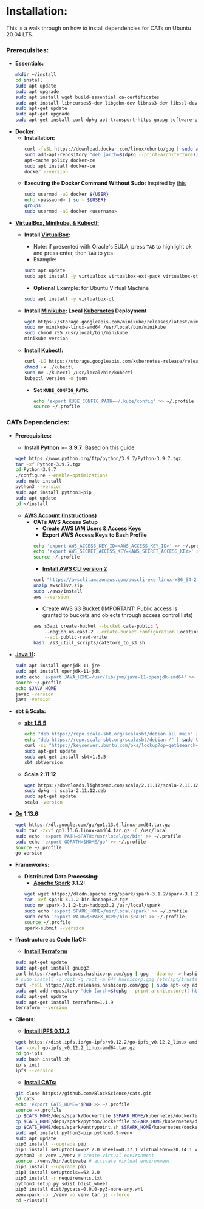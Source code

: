 # Installation:
This is a walk through on how to install dependencies for CATs on Ubuntu 20.04 LTS.

### Prerequisites:
* **Essentials:**
  ```bash
  mkdir ~/install
  cd install
  sudo apt update
  sudo apt upgrade
  sudo apt install wget build-essential ca-certificates
  sudo apt install libncurses5-dev libgdbm-dev libnss3-dev libssl-dev libreadline-dev libffi-dev
  sudo apt-get update
  sudo apt-get upgrade
  sudo apt-get install curl dpkg apt-transport-https gnupg software-properties-common git zlib1g-dev
  ```
* **[Docker:](https://www.digitalocean.com/community/tutorials/how-to-install-and-use-docker-on-ubuntu-20-04)**
  * **Installation:**
    ```bash
    curl -fsSL https://download.docker.com/linux/ubuntu/gpg | sudo apt-key add -
    sudo add-apt-repository "deb [arch=$(dpkg --print-architecture)] https://download.docker.com/linux/ubuntu focal stable"
    apt-cache policy docker-ce
    sudo apt install docker-ce
    docker --version
    ```
  * **Executing the Docker Command Without Sudo:** Inspired by [this](https://docs.docker.com/engine/install/linux-postinstall/#manage-docker-as-a-non-root-user)
    ```bash
    sudo usermod -aG docker ${USER}
    echo <password> | su - ${USER}
    groups
    sudo usermod -aG docker <username>
    ```
* [**VirtualBox, Minikube, & Kubectl:**](https://phoenixnap.com/kb/install-minikube-on-ubuntu)
  * **Install [VirtualBox](https://www.virtualbox.org/):**
    * Note: if presented with Oracle's EULA, press `TAB` to highlight ok and press enter, then `TAB` to yes
    * Example:  
    ```bash
    sudo apt update
    sudo apt install -y virtualbox virtualbox-ext-pack virtualbox-qt
    ```
    * **Optional** Example: for Ubuntu Virtual Machine
    ```bash
    sudo apt install -y virtualbox-qt
    ```
    
  * **Install [Minikube](https://minikube.sigs.k8s.io/docs/): Local [Kubernetes](https://kubernetes.io/) Deployment**
    ```bash
    wget https://storage.googleapis.com/minikube/releases/latest/minikube-linux-amd64
    sudo mv minikube-linux-amd64 /usr/local/bin/minikube
    sudo chmod 755 /usr/local/bin/minikube
    minikube version
    ```
  * **Install [Kubectl](https://kubernetes.io/docs/tasks/tools/):**
    ```bash
    curl -LO https://storage.googleapis.com/kubernetes-release/release/`curl -s https://storage.googleapis.com/kubernetes-release/release/stable.txt`/bin/linux/amd64/kubectl
    chmod +x ./kubectl
    sudo mv ./kubectl /usr/local/bin/kubectl
    kubectl version -o json
    ```
    * **Set `KUBE_CONFIG_PATH`:**
      ```bash
      echo 'export KUBE_CONFIG_PATH=~/.kube/config' >> ~/.profile
      source ~/.profile
      ```

### CATs Dependencies:

* **Prerequisites:**
  * Install **[Python >= 3.9.7](https://www.python.org/downloads/release/python-397/)**: Based on this [guide](https://phoenixnap.com/kb/how-to-install-python-3-ubuntu#ftoc-heading-6)
  ```bash
  wget https://www.python.org/ftp/python/3.9.7/Python-3.9.7.tgz
  tar -xf Python-3.9.7.tgz
  cd Python-3.9.7
  ./configure --enable-optimizations
  sudo make install
  python3 --version
  sudo apt install python3-pip
  sudo apt update
  cd ~/install
  ```
  * [**AWS Account (Instructions)**](https://aws.amazon.com/premiumsupport/knowledge-center/create-and-activate-aws-account/)
    * **CATs AWS Access Setup**
      * [**Create AWS IAM Users & Access Keys**](https://aws.amazon.com/premiumsupport/knowledge-center/create-access-key/)
      * **Export AWS Access Keys to Bash Profile**
      ```bash
      echo 'export AWS_ACCESS_KEY_ID=<AWS_ACCESS_KEY_ID>' >> ~/.profile
      echo 'export AWS_SECRET_ACCESS_KEY=<AWS_SECRET_ACCESS_KEY>' >> ~/.profile
      source ~/.profile
      ```
      * [**Install AWS CLI version 2**](https://docs.aws.amazon.com/cli/latest/userguide/getting-started-version.html)
      ```bash
      curl "https://awscli.amazonaws.com/awscli-exe-linux-x86_64-2.0.30.zip" -o "awscliv2.zip"
      unzip awscliv2.zip
      sudo ./aws/install
      aws --version
      ```
      * Create AWS S3 Bucket (IMPORTANT: Public access is granted to buckets and objects through access control lists)
      ```bash
      aws s3api create-bucket --bucket cats-public \ 
          --region us-east-2 --create-bucket-configuration LocationConstraint=us-east-2 \
          --acl public-read-write
      bash ./s3_utill_scripts/catStore_to_s3.sh
      ```

* **[Java 11](https://www.digitalocean.com/community/tutorials/how-to-install-java-with-apt-on-ubuntu-20-04):**
  ```bash
  sudo apt install openjdk-11-jre
  sudo apt install openjdk-11-jdk
  sudo echo 'export JAVA_HOME=/usr/lib/jvm/java-11-openjdk-amd64' >> ~/.profile
  source ~/.profile
  echo $JAVA_HOME
  javac -version
  java -version
  ```
* **sbt & Scala:**
  * **[sbt 1.5.5](https://www.scala-sbt.org/download.html?_ga=2.195232236.1901884640.1633358692-54053138.1633358495)**
    ```bash
    echo "deb https://repo.scala-sbt.org/scalasbt/debian all main" | sudo tee /etc/apt/sources.list.d/sbt.list
    echo "deb https://repo.scala-sbt.org/scalasbt/debian /" | sudo tee /etc/apt/sources.list.d/sbt_old.list
    curl -sL "https://keyserver.ubuntu.com/pks/lookup?op=get&search=0x2EE0EA64E40A89B84B2DF73499E82A75642AC823" | sudo apt-key add
    sudo apt-get update
    sudo apt-get install sbt=1.5.5
    sbt sbtVersion
    ```
  * **Scala 2.11.12**
    ```bash
    wget https://downloads.lightbend.com/scala/2.11.12/scala-2.11.12.deb
    sudo dpkg -i scala-2.11.12.deb
    sudo apt-get update
    scala -version
    ```
* **[Go](https://go.dev/dl/) 1.13.6:**
    ```bash
    wget https://dl.google.com/go/go1.13.6.linux-amd64.tar.gz
    sudo tar -zxvf go1.13.6.linux-amd64.tar.gz -C /usr/local
    sudo echo 'export PATH=$PATH:/usr/local/go/bin' >> ~/.profile
    sudo echo 'export GOPATH=$HOME/go' >> ~/.profile
    source ~/.profile
    go version
    ```
* **Frameworks:**
  * **Distributed Data Processing:**
      * **[Apache Spark](https://spark.apache.org/) 3.1.2:**
      ```bash
      wget wget https://dlcdn.apache.org/spark/spark-3.1.2/spark-3.1.2-bin-hadoop3.2.tgz
      tar -xvf spark-3.1.2-bin-hadoop3.2.tgz
      sudo mv spark-3.1.2-bin-hadoop3.2 /usr/local/spark
      sudo echo 'export SPARK_HOME=/usr/local/spark' >> ~/.profile
      sudo echo 'export PATH=$SPARK_HOME/bin:$PATH' >> ~/.profile
      source ~/.profile
      spark-submit --version
      ```
* **Ifrastructure as Code (IaC):**
  * [**Install Terraform**](https://learn.hashicorp.com/tutorials/terraform/install-cli)
  ```bash
  sudo apt-get update
  sudo apt-get install gnupg2
  curl https://apt.releases.hashicorp.com/gpg | gpg --dearmor > hashicorp.gpg
  # sudo install -o root -g root -m 644 hashicorp.gpg /etc/apt/trusted.gpg.d/
  curl -fsSL https://apt.releases.hashicorp.com/gpg | sudo apt-key add -
  sudo apt-add-repository "deb [arch=$(dpkg --print-architecture)] https://apt.releases.hashicorp.com $(lsb_release -cs) main"
  sudo apt-get update 
  sudo apt-get install terraform=1.1.9
  terraform --version
  ```
* **Clients:**
  * [**Install IPFS 0.12.2**](https://docs.ipfs.io/install/command-line/)
  ```bash
  wget https://dist.ipfs.io/go-ipfs/v0.12.2/go-ipfs_v0.12.2_linux-amd64.tar.gz
  tar -xvzf go-ipfs_v0.12.2_linux-amd64.tar.gz
  cd go-ipfs
  sudo bash install.sh
  ipfs init
  ipfs --version
  ```
  * [**Install CATs:**](https://github.com/BlockScience/cats)
  ```bash
  git clone https://github.com/BlockScience/cats.git
  cd cats
  echo 'export CATS_HOME='$PWD >> ~/.profile
  source ~/.profile
  cp $CATS_HOME/deps/spark/Dockerfile $SPARK_HOME/kubernetes/dockerfiles/spark/Dockerfile
  cp $CATS_HOME/deps/spark/python/Dockerfile $SPARK_HOME/kubernetes/dockerfiles/spark/bindings/python/Dockerfile
  cp $CATS_HOME/deps/spark/entrypoint.sh $SPARK_HOME/kubernetes/dockerfiles/spark/entrypoint.sh
  sudo apt install python3-pip python3.9-venv
  sudo apt update
  pip3 install --upgrade pip
  pip3 install setuptools==62.2.0 wheel==0.37.1 virtualenv==20.14.1 venv-pack==0.2.0
  python3 -m venv ./venv # create virtual environment
  source ./venv/bin/activate # activate virtual environment
  pip3 install --upgrade pip
  pip3 install setuptools==62.2.0
  pip3 install -r requirements.txt
  python3 setup.py sdist bdist_wheel
  pip3 install dist/pycats-0.0.0-py3-none-any.whl
  venv-pack -p ./venv -o venv.tar.gz --force
  cd ~/install
  ```